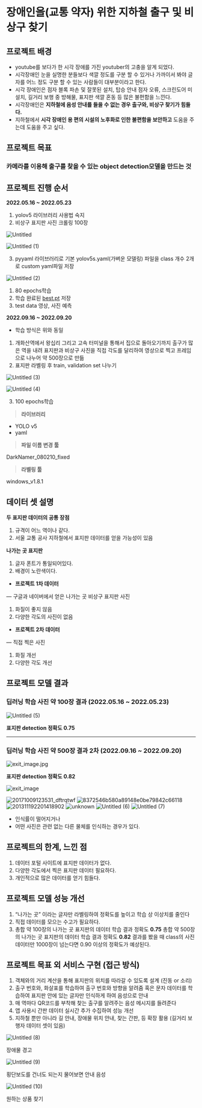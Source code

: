 #  장애인을(교통 약자) 위한 지하철 출구 및 비상구 찾기

## 프로젝트 배경

- youtube를 보다가 한 시각 장애를 가진 youtuber의 고충을 알게 되었다.
- 시각장애인 눈을 실명한 분들보다 색깔 정도를 구분 할 수 있거나 가까이서 봐야 글자를 어느 정도 구분 할 수 있는 사람들이 대부분이라고 한다.
- 시각 장애인은 점자 블록 파손 및 잘못된 설치, 탑승 안내 점자 오류, 스크린도어 미 설치, 길거리 보행 중 방해물, 표지판 색깔 혼동 등 많은 불편함을 느낀다.
- 시각장애인은 **지하철에 음성 안내를 들을 수 없는 경우 출구와, 비상구 찾기가 힘들다.**
- 지하철에서 **시각 장애인 용 편의 시설의 노후화로 인한 불편함을 보안하고** 도움을 주는데 도움을 주고 싶다.

## 프로젝트 목표

### 카메라를 이용해 출구를 찾을 수 있는 object detection모델을 만드는 것

## 프로젝트 진행 순서

**2022.05.16 ~ 2022.05.23**

1. yolov5 라이브러리 사용법 숙지
2. 비상구 표지판 사진 크롤링 100장

    
![Untitled](https://user-images.githubusercontent.com/87513112/196913883-02c75baa-e507-4a34-b014-b45c6834eb57.png)

    
![Untitled (1)](https://user-images.githubusercontent.com/87513112/196913897-2c67d2f9-43d7-4d4c-a2b1-61657f96503c.png)

    
3. pyyaml 라이브러리로 기본 yolov5s.yaml(가벼운 모델링) 파일을 class 개수 2개로 custom yaml파일 저장

![Untitled (2)](https://user-images.githubusercontent.com/87513112/196914657-f924d229-0afc-46bb-97b5-daf1d4ff1f79.png)

1. 80 epochs학습
2. 학습 완료된 [best.pt](http://best.pt) 저장
3. test data 영상, 사진 예측

**2022.09.16 ~ 2022.09.20**

- 학습 방식은 위와 동일
1. 개화산역에서 왕십리 그리고 고속 터미널을 통해서 집으로 돌아오기까지 출구가 많은 역을 내려 표지판과 비상구 사진을 직접 각도를 달리하여 영상으로 찍고 프레임으로 나누어 약 500장으로 만듦
2. 표지판 라벨링 후 train, validation set 나누기
    
![Untitled (3)](https://user-images.githubusercontent.com/87513112/196914709-9054c5c0-9f24-4da5-ab8b-464b20fc19a8.png)


![Untitled (4)](https://user-images.githubusercontent.com/87513112/196914734-dd973120-4504-400a-9505-fc90973390f7.png)
  

3. 100 epochs학습

> **라이브러리**
> 
- YOLO v5
- yaml

> **파일 이름 변경 툴**
> 

DarkNamer_080210_fixed

> **라벨링 툴**
> 

windows_v1.8.1

## 데이터 셋 설명

**두 표지판 데이터의 공통 장점**

1. 규격이 어느 역이나 같다.
2. 서울 교통 공사 지하철에서 표지판 데이터를 얻을 가능성이 있음

**나가는 곳 표지판**

1. 글자 폰트가 통일되어있다.
2. 배경이 노란색이다.

- **프로젝트 1차 데이터**

— 구글과 네이버에서 얻은 나가는 곳 비상구 표지판 사진

1. 화질이 좋지 않음
2. 다양한 각도의 사진이 없음
- **프로젝트 2차 데이터**

— 직접 찍은 사진

1. 화질 개선
2. 다양한 각도 개선

## 프로젝트 모델 결과

### 딥러닝 학습 사진 약 100장 결과 (2022.05.16 ~ 2022.05.23)

![Untitled (5)](https://user-images.githubusercontent.com/87513112/196914817-d1b77d0c-3cc5-4698-92d5-76192acbf1b9.png)

**표지판 detection 정확도 0.75**

---

### 딥러닝 학습 사진 약 500장 결과 ****2차**** (**2022.09.16 ~ 2022.09.20**)

![exit_image.jpg](https://s3-us-west-2.amazonaws.com/secure.notion-static.com/cc7e0325-59aa-4958-adda-def3c92115ae/exit_image.jpg)

 **표지판 detection 정확도 0.82**

![exit_image](https://user-images.githubusercontent.com/87513112/196914873-a67c5b55-4987-41b4-8da4-fde3187365ed.jpg)


![20171009123531_dftrqtwf](https://user-images.githubusercontent.com/87513112/196914990-487637f5-711d-457d-98f0-09730804d441.jpg)
![8372546b580a89148e0be79842c66118](https://user-images.githubusercontent.com/87513112/196914995-8b870361-0fd6-442d-afb7-d271f7c5b6fb.jpg)
![201311192201418902](https://user-images.githubusercontent.com/87513112/196914998-e59201e6-bf4f-4279-a1cd-a23fa22907ee.jpg)
![unknown](https://user-images.githubusercontent.com/87513112/196915000-c288dbfd-2836-490c-8e5c-3ddc36407c1f.png)
![Untitled (6)](https://user-images.githubusercontent.com/87513112/196915002-7199cca8-cce8-4e23-a218-c5f0078d6b27.png)
![Untitled (7)](https://user-images.githubusercontent.com/87513112/196915004-ccb874f1-cb09-409c-aa6f-11a4d02c738e.png)


- 인식률이 떨어지거나
- 어떤 사진은 관련 없는 다른 물체를 인식하는 경우가 있다.

## 프로젝트의 한계, 느낀 점

1. 데이터 포털 사이트에 표지판 데이터가 없다.
2. 다양한 각도에서 찍은 표지판 데이터 필요하다.
3. 개인적으로 많은 데이터를 얻기 힘들다.

## 프로젝트 모델 성능 개선

1. “나가는 곳” 이라는 글자만 라벨링하여 정확도를 높이고 학습 상 이상치를 줄인다
2. 직접 데이터를 모으는 수고가 필요하다.
3. 총합 약 100장의  나가는 곳 표지판의 데이터 학습 결과 정확도 **0.75**
총합 약 500장의  나가는 곳 표지판의 데이터 학습 결과 정확도 **0.82**
결과를 봤을 때 class의 사진 데이터만 1000장이 넘는다면 0.90 이상의 정확도가 예상된다.

## 프로젝트 목표 외 서비스 구현 (접근 방식)

1. 객체와의 거리 계산을 통해 표지판의 위치를 따라갈 수 있도록 설계 (진동 or 소리)
2. 출구 번호와, 화살표를 학습하여 출구 번호와 방향을 알려줌
혹은 문자 데이터를 학습하여 표지판 안에 있는 글자만 인식하게 하여 음성으로 안내
3. 매 역마다 QR코드를 부착해 찾는 출구를 알려주는 음성 메시지를 들려준다
4. 앱 사용시 간판 데이터 실시간 추가 수집하여 성능 개선
5. 지하철 뿐만 아니라 길 안내, 장애물 위치 안내, 찾는 간판, 등 확장 활용 (길거리 보행자 데이터 셋이 있음)

![Untitled (8)](https://user-images.githubusercontent.com/87513112/196915274-b0675682-daf8-4d39-be6c-49b75258c34c.png)

장애물 경고

![Untitled (9)](https://user-images.githubusercontent.com/87513112/196915296-2a41045f-557b-4a87-9aa4-a994267848d1.png)

횡단보도를 건너도 되는지 물어보면 안내 음성

![Untitled (10)](https://user-images.githubusercontent.com/87513112/196915325-c449c58f-0ac4-48e3-a46e-40e566d216e2.png)

원하는 상품 찾기
